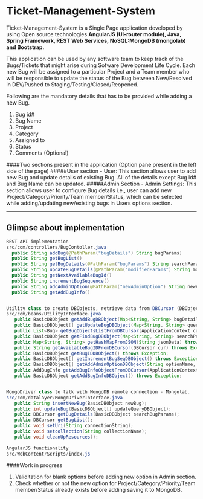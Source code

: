 # Ticket-Management-System
Ticket-Management-System is a Single Page application developed by using Open source technologies **AngularJS (UI-router module), Java, Spring Framework, REST Web Services, NoSQL:MongoDB (mongolab) and Bootstrap.** 

This application can be used by any software team to keep track of the Bugs/Tickets that might arise during Sofware Development Life Cycle. Each new Bug will be assigned to a particular Project and a Team member who will be responsible to update the status of the Bug between New/Resolved in DEV/Pushed to Staging/Testing/Closed/Reopened.

Following are the mandatory details that has to be provided while adding a new Bug.
1. Bug id#
2. Bug Name
3. Project
4. Category
5. Assigned to
6. Status
7. Comments (Optional)

####Two sections present in the application (Option pane present in the left side of the page)
#####User section - User:
This section allows user to add new Bug and update details of existing Bug. All of the details except Bug id# and Bug Name can be updated.
#####Admin Section - Admin Settings: 
This section allows user to configure Bug details i.e., user can add new Project/Category/Priority/Team member/Status, which can be selected while adding/updating new/existing bugs in Users options section.

---
## Glimpse about implementation

```Java
REST API implementation
src/com/controllers/BugContoller.java
  public String addBug(@PathParam("bugDetails") String bugParams)
  public String getBugList()
  public String getBugDetails(@PathParam("bugParams") String searchParams)
  public String updateBugDetails(@PathParam("modifiedParams") String modifiedBugDetails)
  public String getNextAvailableBugId()
  public String incrementBugSequence()
  public String addAdminOption(@PathParam("newAdminOption") String newAdminOption)
  public String getAddBugInfo()


Utility class to create DBObjects, retrieve data from DBCursor (DBObject, DBCursor:- Only language understood by MongoDB)
src/com/beans/UtilityInterface.java
   public BasicDBObject getAddBugDBObject(Map<String, String> bugDetails) throws Exception;
   public BasicDBObject[] getUpdateBugDBObject(Map<String, String> queryParams, Map<String, String> modifiedDetails) throws Exception;
   public List<Bug> getBugObjectsListFromDBCursor(ApplicationContext context, DBCursor dbCursor) throws Exception;
   public BasicDBObject getFindBugDBObject(Map<String, String> searchParams) throws Exception;
   public Map<String, String> getHashMapFromJSON(String jsonData) throws Exception;
   public String getAvailableBugIDFromDBCursor(DBCursor cur) throws Exception;
   public BasicDBObject getBugIDDBObject() throws Exception;
   public BasicDBObject[] getIncrementBugSeqDBObject() throws Exception;
   public BasicDBObject[] getAddAdminOptionDBObject(String optionName, String value) throws Exception;
   public AddBugInfo getAddBugInfoObjectFromDBCursor(ApplicationContext context, DBCursor dbCursor) throws Exception;
   public BasicDBObject getAddBugInfoDBObject() throws Exception;


MongoDriver class to talk with MongoDB remote connection - Mongolab.
src/com/datalayer/MongoDriverInterface.java
   public String insertNewBug(BasicDBObject newBug);
   public int updateBug(BasicDBObject[] updateQueryDBObject);
   public DBCursor getBugDetails(BasicDBObject searchBugParams);
   public DBCursor getBugList();
   public void setUri(String connectionString);
   public void setcollection(String collectionName);
   public void cleanUpResources();
   
AngularJS functionality
src/WebContent/Scripts/index.js
```

####Work in progress
1. Validitation for blank options before adding new option in Admin section.
2. Check whether or not the new option for Project/Category/Priority/Team member/Status already exists before adding saving it to MongoDB.

